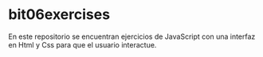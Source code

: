 # bit06exercises
En este repositorio se encuentran ejercicios de JavaScript con una interfaz en Html y Css para que el usuario interactue.
